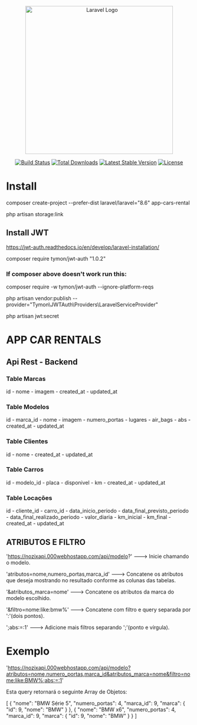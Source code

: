 <p align="center"><a href="https://laravel.com" target="_blank"><img src="https://raw.githubusercontent.com/laravel/art/master/logo-lockup/5%20SVG/2%20CMYK/1%20Full%20Color/laravel-logolockup-cmyk-red.svg" width="400" alt="Laravel Logo"></a></p>

<p align="center">
<a href="https://travis-ci.org/laravel/framework"><img src="https://travis-ci.org/laravel/framework.svg" alt="Build Status"></a>
<a href="https://packagist.org/packages/laravel/framework"><img src="https://img.shields.io/packagist/dt/laravel/framework" alt="Total Downloads"></a>
<a href="https://packagist.org/packages/laravel/framework"><img src="https://img.shields.io/packagist/v/laravel/framework" alt="Latest Stable Version"></a>
<a href="https://packagist.org/packages/laravel/framework"><img src="https://img.shields.io/packagist/l/laravel/framework" alt="License"></a>
</p>




# Install

composer create-project --prefer-dist laravel/laravel="8.6" app-cars-rental

php artisan storage:link



## Install JWT

https://jwt-auth.readthedocs.io/en/develop/laravel-installation/

composer require tymon/jwt-auth "1.0.2"

### If composer above doesn't work run this: 
composer require -w tymon/jwt-auth --ignore-platform-reqs

php artisan vendor:publish --provider="Tymon\JWTAuth\Providers\LaravelServiceProvider"

php artisan jwt:secret





# APP CAR RENTALS

## Api Rest - Backend

### Table Marcas

id   -   nome   -   imagem   -   created_at   -   updated_at


### Table Modelos

id   -   marca_id   -   nome   -   imagem   -   numero_portas   -   lugares   -   air_bags   -   abs   -   created_at   -   updated_at


### Table Clientes

id   -   nome  -  created_at   -   updated_at

### Table Carros

id   -  modelo_id   -   placa   -   disponivel   -   km    -   created_at   -   updated_at

### Table Locações

id   -   cliente_id   -   carro_id   -   data_inicio_periodo   -   data_final_previsto_periodo   -   data_final_realizado_periodo   -   valor_diaria   -   km_inicial   -   km_final   -   created_at   -   updated_at


## ATRIBUTOS E FILTRO


'https://nozixapi.000webhostapp.com/api/modelo?' ---> Inicie chamando o modelo.

'atributos=nome,numero_portas,marca_id'  ---> Concatene os atributos que deseja mostrando no resultado conforme as colunas das tabelas.

'&atributos_marca=nome' ---> Concatene os atributos da marca do modelo escolhido.

'&filtro=nome:like:bmw%' ---> Concatene com filtro e query separada por ':'(dois pontos).

';abs:=:1' ---> Adicione mais filtros separando ';'(ponto e vírgula).


# Exemplo

'https://nozixapi.000webhostapp.com/api/modelo?atributos=nome,numero_portas,marca_id&atributos_marca=nome&filtro=nome:like:BMW%;abs:=:1'


Esta query retornará o seguinte Array de Objetos:


[
    {
        "nome": "BMW Série 5",
        "numero_portas": 4,
        "marca_id": 9,
        "marca": {
            "id": 9,
            "nome": "BMW"
        }
    },
    {
        "nome": "BMW x6",
        "numero_portas": 4,
        "marca_id": 9,
        "marca": {
            "id": 9,
            "nome": "BMW"
        }
    }
]



